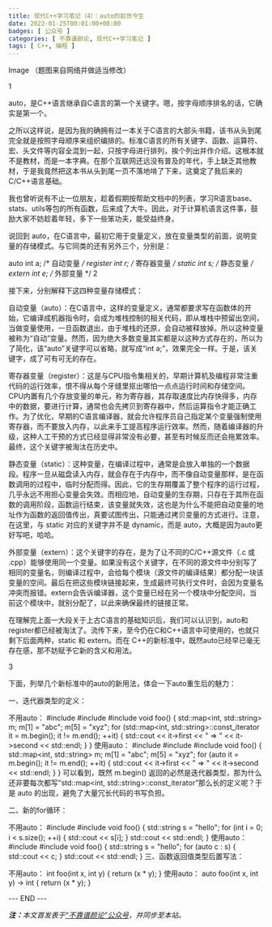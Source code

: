 ```yaml
---
title: 现代C++学习笔记（4）：auto的前世今生
date: 2022-01-25T00:01:00+08:00
badges: [ 公众号 ]
categories: [ 不靠谱颜论, 现代C++学习笔记 ]
tags: [ C++, 编程 ]
---
```


Image
（题图来自网络并做适当修改）

1

auto，是C++语言继承自C语言的第一个关键字。嗯，按字母顺序排名的话，它确实是第一个。

之所以这样说，是因为我的确拥有过一本关于C语言的大部头书籍，该书从头到尾完全就是按照字母顺序来组织编排的。标准C语言的所有关键字、函数、运算符、宏、头文件等内容全混到一起，只按字母进行排列，挨个列出并作介绍。这根本就不是教材，而是一本字典。在那个互联网还远没有普及的年代，手上缺乏其他教材，于是我竟然把这本书从头到尾一页不落地啃了下来，这奠定了我后来的C/C++语言基础。

我也曾听说有不止一位朋友，趁着假期按帮助文档中的列表，学习R语言base、stats、utils等包的所有函数，后来成了大牛。因此，对于计算机语言这件事，鼓励大家不妨趁着年轻，多下一些笨功夫，能受益终身。

说回到 auto，在C语言中，最初它用于变量定义，放在变量类型的前面，说明变量的存储模式。与它同类的还有另外三个，分别是：

auto int a; /* 自动变量 */
register int r; /* 寄存器变量 */
static int s; /* 静态变量 */
extern int e; /* 外部变量 */
2

接下来，分别解释下这四种变量存储模式：

自动变量（auto）：在C语言中，这样的变量定义，通常都要求写在函数体的开始，它编译成机器指令时，会成为堆栈控制的相关代码，即从堆栈中预留出空间，当做变量使用，一旦函数退出，由于堆栈的还原，会自动被释放掉。所以这种变量被称为“自动”变量。然而，因为绝大多数变量其实都是以这种方式存在的，所以为了简化，该“auto”关键字可以省略，就写成“int a;”，效果完全一样。于是，该关键字，成了可有可无的存在。

寄存器变量（register）：这是与CPU指令集相关的，早期计算机及编程非常注重代码的运行效率，恨不得从每个牙缝里抠出哪怕一点点运行时间和存储空间。CPU内置有几个存放变量的单元，称为寄存器，其存取速度比内存快得多，内存中的数据，要进行计算，通常也会先拷贝到寄存器中，然后运算指令才能正确工作。为了优化，早期的C语言编译器，就会允许程序员自己指定某个变量强制使用寄存器，而不要放入内存，以此来手工提高程序运行效率。然而，随着编译器的升级，这种人工干预的方式已经显得非常没有必要，甚至有时候反而还会拖累效率。最终，这个关键字被淘汰在历史中。

静态变量（static）：这种变量，在编译过程中，通常是会放入单独的一个数据段。程序一旦从磁盘读入内存，就会存在于内存中，而不像自动变量那样，是在函数调用的过程中，临时分配而得。因此，它的生存期覆盖了整个程序的运行过程，几乎永远不用担心变量会失效。而相应地，自动变量的生存期，只存在于其所在函数的调用阶段，函数运行结束，该变量就失效，这也是为什么不能把自动变量的地址作为函数的返回值传出，真要试图传出，只能通过拷贝变量的方式进行。注意，在这里，与 static 对应的关键字并不是 dynamic，而是 auto，大概是因为auto更好写吧，哈哈。

外部变量（extern）：这个关键字的存在，是为了让不同的C/C++源文件（.c 或 .cpp）能够使用同一个变量。如果没有这个关键字，在不同的源文件中分别写了相同的变量名，则编译过程中，会给每个模块（源文件的编译结果）都分配一块该变量的空间。最后在把这些模块链接起来，生成最终可执行文件时，会因为变量名冲突而报错。extern会告诉编译器，这个变量已经在另一个模块中分配空间，当前这个模块中，就别分配了，以此来确保最终的链接正常。

在理解完上面一大段关于上古C语言的基础知识后，我们可以认识到，auto和register都已经被淘汰了。流传下来，至今仍在C和C++语言中可使用的，也就只剩下后面两种，static 和 extern。而在 C++的新标准中，既然auto已经早已毫无存在感，那不妨赋予它新的含义和用法。

3

下面，列举几个新标准中的auto的新用法，体会一下auto重生后的魅力：

一、迭代器类型的定义：

不用auto：
#include <iostream>
#include <map>
#include <string>
void foo()
{
   std::map<int, std::string> m;
   m[1] = "abc";
   m[5] = "xyz";
   for (std::map<int, std::string>::const_iterator it = m.begin();
       it != m.end(); ++it) {
     std::cout << it->first << " => " << it->second << std::endl;
   }
}
使用auto：
#include <iostream>
#include <map>
#include <string>
void foo()
{
   std::map<int, std::string> m;
   m[1] = "abc";
   m[5] = "xyz";
   for (auto it = m.begin(); it != m.end(); ++it) {
     std::cout << it->first << " => " << it->second << std::endl;
   }
}
可以看到，既然 m.begin() 返回的必然是迭代器类型，那为什么还非要每次都写“std::map<int, std::string>::const_iterator”那么长的定义呢？于是 auto 的出现，避免了大量冗长代码的书写负担。

二、新的for循环：

不用auto：
#include <iostream>
#include <string>
void foo()
{
  std::string s = "hello";
  for (int i = 0; i < s.size(); ++i) {
    std::cout << s[i];
  }
  std::cout << std::endl;
}
使用auto：
#include <iostream>
#include <string>
void foo()
{
  std::string s = "hello";
  for (auto c : s) {
    std::cout << c;
  }
  std::cout << std::endl;
}
三、函数返回值类型后置写法：

不用auto：
int foo(int x, int y)
{
  return (x * y);
}
使用auto：
auto foo(int x, int y) -> int
{
  return (x * y);
}

<div class="p-5 text-center">--- END ---</div>

<i><b>注：</b>本文首发表于[“不靠谱颜论”公众号](https://mp.weixin.qq.com/s/xCcRgWjGD49vFTLefAZ7RA)，并同步至本站。</i>

